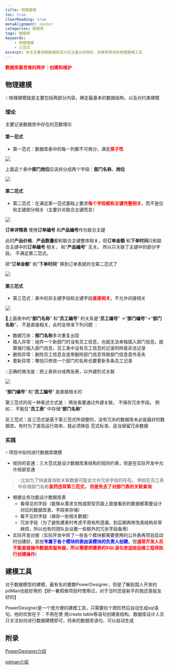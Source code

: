 ```yaml
---
title: 物理建模
toc: true
clearReading: true
metaAlignment: center
categories: 数据库
tags: 数据库
keywords: 
    - 物理建模
    - 三范式
excerpt: 本文主要讲解数据库设计应当遵从的规则，并推荐常用的物理建模工具
---
```


<font style="color:red;font-weight:bold">数据库最苦难的两步：创建和维护</font>

## 物理建模

:sparkles:物理建模就是主要包括两部分内容，确定最基本的数据结构，以及对约束建模

### 理论

主要记录数据库中存在的范数理论

#### 第一范式

- 第一范式：数据库表中的每一列都不可再分，满足<font style="color:red;font-weight:bold">原子性</font>

![](https://gitee.com/mingchaohu/blog-image/raw/master/image/image-20210903130503266.png)

上面这个表中**部门岗位**应该拆分成两个字段：**部门名称**、**岗位**  

![](https://gitee.com/mingchaohu/blog-image/raw/master/image/image-20210903130631420.png)

#### 第二范式

- 第二范式：在满足第一范式基础上要求<font style="color:red;font-weight:bold">每个字段都和主键完整相关</font>，而不是仅和主键部分相关（主要针对联合主键而言）

![](https://gitee.com/mingchaohu/blog-image/raw/master/image/image-20210903130847241.png)

**订单详情表** 使用**订单编号** 和**产品编号**作为联合主键

此时**产品价格**、**产品数量**都和联合主键整体相关，但**订单金额** 和**下单时间**只和联合主键中的**订单编号** 相关， 和“**产品编号**” 无关。 所以只关联了主键中的部分字段， 不满足第二范式。  

把“**订单金额**” 和“**下单时间**” 移到订单表就符合第二范式了  

![](https://gitee.com/mingchaohu/blog-image/raw/master/image/image-20210903130913085.png)

#### 第三范式

- 第三范式：表中的非主键字段和主键字段<font style="color:red;font-weight:bold">直接相关</font>，不允许间接相关

![](https://gitee.com/mingchaohu/blog-image/raw/master/image/image-20210903131051787.png)

:bug:上面表中的“**部门名称**” 和“**员工编号**” 的关系是“**员工编号**” →“**部门编号**”→“**部门名称**”， 不是直接相关，此时会带来下列问题  ：

- 数据冗余：**部门名称**多次重复出现
- 插入异常：组件一个新部门时没有员工信息，也就无法单独插入部门信息。就算强行插入部门信息，员工表中没有员工信息的记录同样是非法记录
- 删除异常：删除员工信息会连带删除部门信息导致部门信息意外丢失
- 更新异常：哪怕只修改一个部门的名称也要更新多条员工记录

:bulb:正确的做法是：把上表拆分成两张表，以外键形式关联

![](https://gitee.com/mingchaohu/blog-image/raw/master/image/image-20210903131603870.png)

“**部门编号**” 和“**员工编号**” 是直接相关的  

第三范式的另一种表述方式是： 两张表要通过外键关联， 不保存冗余字段。 例如： 不能在“**员工表**” 中存储“**部门名称**”  

反三范式：反三范式是基于第三范式所调整的，没有冗余的数据库未必是最好的数据库，有时为了提高运行效率，就必须降低 范式标准，适当保留冗余数据

### 实践

:sparkles:项目中如何进行数据库建模

- 规则的变通：三大范式是设计数据库表结构的规则约束，但是在实际开发中允许局部变通

> :bulb:比如为了快速查询到关联数据可能会允许冗余字段的存在。 例如在员工表中存储部门名称<font style="color:red;font-weight:bold">虽然违背第三范式， 但是免去了对部门表的关联查询</font>

- 根据业务功能设计数据库表
  - 看得见的字段（能够从需求文档或原型页面上直接看到的数据都需要设计对应的数据库表、字段来存储）
  - 看不见的字段（保存一些相关数据）
  - 冗余字段（为了避免建表时考虑不周有所遗漏，到后期再修改表结构非常麻烦，所以也有的团队会设置一些额外的冗余字段备用）
- 实际开发对接（实际开发中除了一些各个模块都需要使用的公共表再项目启动时创建好，其他<font style="color:blue;font-weight:bold">专属于各个模块的表由该模块的负责人创建</font>。但<font style="color:red;font-weight:bold">通常开发人员不能直接操作数据库服务器，所以需要把建表的SQL语句发送给运维工程师执行创建操作</font>）

## 建模工具

对于数据模型的建模，最有名的要数PowerDesigner，但是了解到国人开发的pdMan也挺好用的【研一暑假做项目时使用过，对于当时还是新手的我还是挺友好的】

PowerDesigner是一个很方便的建模工具，只需要拉个图形然后自动生成sql语句，他的优势在于：不用在使 用create table等语句创建表结构，数据库设计人员只关注如何进行数据建模即可，将来的数据库语句，可以自动生成

## 附录

[PowerDesigner介绍](https://www.cnblogs.com/huangting/p/12654057.htm)

[pdman介绍](https://blog.csdn.net/xinzhifu1/article/details/111693664)

